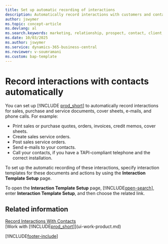 ```yaml
---
title: Set up automatic recording of interactions
description: Automatically record interactions with customers and contacts, including sales, purchase, and service documents, emails, and phone calls.
author: jswymer
ms.topic: concept-article
ms.devlang: al
ms.search.keywords: marketing, relationship, prospect, contact, client, customer
ms.date: 10/03/2025
ms.author: jswymer
ms.service: dynamics-365-business-central
ms.reviewer: v-soumramani
ms.custom: bap-template
---
```


# Record interactions with contacts automatically

You can set up [!INCLUDE [prod_short](includes/prod_short.md)] to automatically record interactions for sales, purchase and service documents, cover sheets, e-mails, and phone calls. For example:

* Print sales or purchase quotes, orders, invoices, credit memos, cover sheets.
* Create sales service orders.
* Post sales service orders.
* Send e-mails to your contacts.
* Call your contacts, if you have a TAPI-compliant telephone and the correct installation.

To set up the automatic recording of these interactions, specify interaction templates for these documents and actions by using the **Interaction Template Setup** page.  

To open the **Interaction Template Setup** page, [!INCLUDE[open-search](includes/open-search-lowercase.md)], enter **Interaction Template Setup**, and then choose the related link.

## Related information

[Record Interactions With Contacts](marketing-interactions.md)  
[Work with [!INCLUDE[prod_short](includes/prod_short.md)]](ui-work-product.md)  

[!INCLUDE[footer-include](includes/footer-banner.md)]

